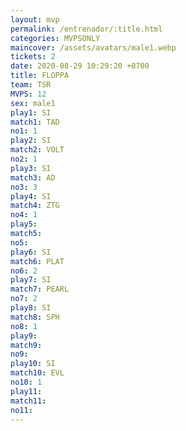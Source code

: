 ```yaml
---
layout: mvp
permalink: /entrenador/:title.html
categories: MVPSONLY
maincover: /assets/avatars/male1.webp
tickets: 2
date: 2020-08-29 10:29:20 +0700
title: FLOPPA
team: TSR
MVPS: 12
sex: male1
play1: SI
match1: TAD
no1: 1
play2: SI
match2: VOLT
no2: 1
play3: SI
match3: AD
no3: 3
play4: SI
match4: ZTG
no4: 1
play5: 
match5: 
no5: 
play6: SI
match6: PLAT
no6: 2
play7: SI
match7: PEARL
no7: 2
play8: SI
match8: SPH
no8: 1
play9: 
match9: 
no9: 
play10: SI
match10: EVL
no10: 1
play11: 
match11: 
no11:
---
```

